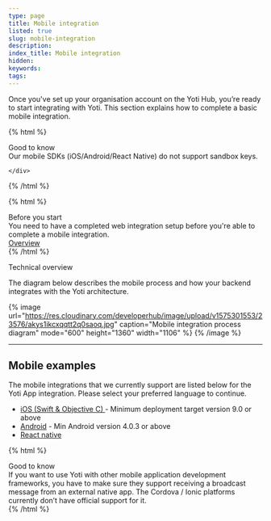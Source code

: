 ```yaml
---
type: page
title: Mobile integration
listed: true
slug: mobile-integration
description: 
index_title: Mobile integration
hidden: 
keywords: 
tags: 
---
```


Once you've set up your organisation account on the Yoti Hub, you’re ready to start integrating with Yoti. This section explains how to complete a basic mobile integration.

{% html %}
<div class="alert-GTK">
    <div class="alert-title" id="GTK">
        Good to know
    </div>
    <div class="alert-text">
Our mobile SDKs (iOS/Android/React Native) do not support sandbox keys.    </div>
    <div class="alert-links"> 
      
    </div>
</div>
{% /html %}

{% html %}
<div class="alert-BYS">
   <div class="alert-title" id="BYS">
      Before you start
   </div>
   <div class="alert-text" >
      You need to have a completed web integration setup before you're able to complete a mobile integration.
   </div>
   <div class="alert-links"> 
         <a  target="_self" href="https://developers.yoti.com/yoti-app/integration-guide">Overview</a>
   </div>
</div>
{% /html %}

Technical overview

The diagram below describes the mobile process and how your backend integrates with the Yoti architecture.

{% image url="https://res.cloudinary.com/developerhub/image/upload/v1575301553/23576/akys1ikcxqqtt2q0saoq.jpg" caption="Mobile integration process diagram" mode="600" height="1360" width="1106" %}
{% /image %}

---

## Mobile examples

The mobile integrations that we currently support are listed below for the Yoti App integration. Please select your preferred language to continue.

- [iOS (Swift & Objective C) ](https://github.com/getyoti/ios-sdk-button)- Minimum deployment target version 9.0 or above
- [Android](https://github.com/getyoti/android-sdk-button) - Min Android version 4.0.3 or above
- [React native](https://github.com/getyoti/react-native-sdk-button)

{% html %}
<div class="alert-GTK">
    <div class="alert-title" id="GTK">
        Good to know
    </div>
    <div class="alert-text">
If you want to use Yoti with other mobile application development frameworks, you have to make sure they support receiving a broadcast message from an external native app. The Cordova / Ionic platforms currently don’t have official support for it.
    </div>
</div>
{% /html %}